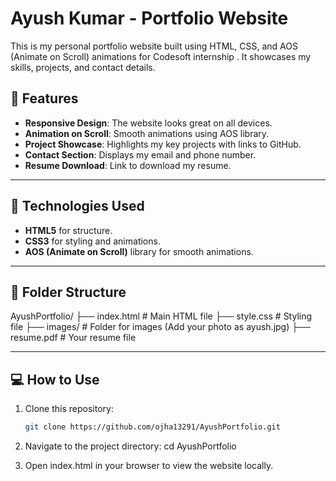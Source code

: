 # Ayush Kumar - Portfolio Website

This is my personal portfolio website built using HTML, CSS, and AOS (Animate on Scroll) animations for Codesoft internship . It showcases my skills, projects, and contact details.

## 🌟 Features
- **Responsive Design**: The website looks great on all devices.
- **Animation on Scroll**: Smooth animations using AOS library.
- **Project Showcase**: Highlights my key projects with links to GitHub.
- **Contact Section**: Displays my email and phone number.
- **Resume Download**: Link to download my resume.

---

## 🚀 Technologies Used
- **HTML5** for structure.
- **CSS3** for styling and animations.
- **AOS (Animate on Scroll)** library for smooth animations.

---

## 📂 Folder Structure
AyushPortfolio/ ├── index.html # Main HTML file ├── style.css # Styling file ├── images/ # Folder for images (Add your photo as ayush.jpg) ├── resume.pdf # Your resume file


---

## 💻 How to Use
1. Clone this repository:
   ```bash
   git clone https://github.com/ojha13291/AyushPortfolio.git

2. Navigate to the project directory:
  cd AyushPortfolio

3. Open index.html in your browser to view the website locally.
